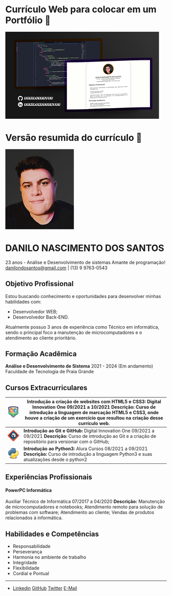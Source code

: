 # Currículo Web para colocar em um Portfólio :notebook_with_decorative_cover:

![resume](img/thumbnail.jpg)

# Versão resumida do currículo :scroll:



<img src="img/foto.jpg" alt="Selfie de Danilo"  />

# DANILO NASCIMENTO DOS SANTOS

23 anos - Análise e Desenvolvimento de sistemas
Amante de programação!
danilondosantos@gmail.com | (13) 9 9763-0543

## Objetivo Profissional

Estou buscando conhecimento e oportunidades para desenvolver minhas habilidades com:

* Desenvolvedor WEB;
* Desenvolvedor Back-END.

Atualmente possuo 3 anos de experiência como Técnico em informática, sendo o principal foco a manutenção de microcomputadores e o atendimento ao cliente prioritário.

## Formação Acadêmica

**Análise e Desenvolvimento de Sistema**
2021 - 2024 (Em andamento)
Faculdade de Tecnologia de Praia Grande

## Cursos Extracurriculares

| <img src="img/htmlcss.png" alt="HTML5 e CSS3" style="zoom: 25%;" /> | Introdução a criação de websites com HTML5 e CSS3: Digital Innovation One 09/2021 a 10/2021 Descrição: Curso de introdução a linguagem de marcação HTML5 e CSS3, onde houve a criação de um exercício que resultou na criação desse currículo web. |
| ------------------------------------------------------------ | ------------------------------------------------------------ |
| <img src="img/gitgithub.png" alt="Git e GitHub" style="zoom:8%;" /> | **Introdução ao Git e GitHub:** Digital Innovation One 09/2021 a 09/2021 **Descrição:** Curso de introdução ao Git e a criação de repositório para versionar com o GitHub; |
| <img src="img/python.png" style="zoom:22%;" />               | **Introdução ao Python3:** Alura Cursos 08/2021 a 09/2021 **Descrição:** Curso de introdução a linguagem Python3 e suas atualizações desde o python2 |

## Experiências Profissionais

#### PowerPC Informática

Auxiliar Técnico de Informática
07/2017 a 04/2020
**Descrição:** Manutenção de microcomputadores e notebooks; Atendimento remoto para solução de problemas com software; Atendimento ao cliente; Vendas de produtos relacionados à informática.

## Habilidades e Competências

- Responsabilidade
- Perseverança
- Harmonia no ambiente de trabalho
- Integridade
- Flexibilidade
- Cordial e Pontual

------

- [Linkedin](https://www.linkedin.com/in/danilondosantos)	[GitHub](https://www.github.com/danilusantos)	[Twitter](https://www.twitter.com/danilunsantos)	[E-Mail](danilondosantos@gmail.com)